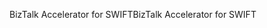 <span data-ttu-id="8a790-101">BizTalk Accelerator for SWIFT</span><span class="sxs-lookup"><span data-stu-id="8a790-101">BizTalk Accelerator for SWIFT</span></span>